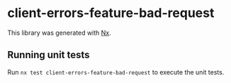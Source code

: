 # client-errors-feature-bad-request

This library was generated with [Nx](https://nx.dev).

## Running unit tests

Run `nx test client-errors-feature-bad-request` to execute the unit tests.
